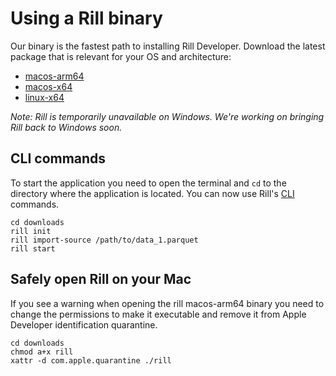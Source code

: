 # Using a Rill binary
Our binary is the fastest path to installing Rill Developer. Download the latest package that is relevant for your OS and architecture:

- [macos-arm64](https://cdn.rilldata.com/rill/latest/macos-arm64/rill)
- [macos-x64](https://cdn.rilldata.com/rill/latest/macos-x64/rill)
- [linux-x64](https://cdn.rilldata.com/rill/latest/linux-x64/rill)
<!-- - [win-x64](https://cdn.rilldata.com/rill/latest/win-x64/rill.exe) -->

_Note: Rill is temporarily unavailable on Windows. We're working on bringing Rill back to Windows soon._

## CLI commands
To start the application you need to open the terminal and `cd` to the directory where the application is located. You can now use Rill's [CLI](../cli.md) commands.
```
cd downloads
rill init
rill import-source /path/to/data_1.parquet
rill start
```

## Safely open Rill on your Mac
If you see a warning when opening the rill macos-arm64 binary you need to change the permissions to make it executable and remove it from Apple Developer identification quarantine.
```
cd downloads
chmod a+x rill
xattr -d com.apple.quarantine ./rill
```
<!-- 
## Safely open Rill on Windows 10
If you see a warning "SmartScreen protected an unrecognized app from starting", [you can fix by by following these instructions here](https://www.windowscentral.com/how-fix-app-has-been-blocked-your-protection-windows-10#open).  In summary:

* Navigate to the file or program that's being blocked by SmartScreen.
* Right-click the file.
* Click Properties.
* Click the checkbox next to Unblock so that a checkmark appears.
* Click Apply. -->

